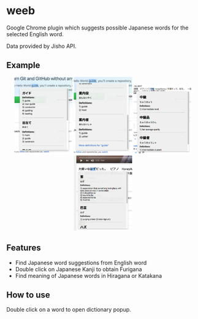 # weeb

Google Chrome plugin which suggests possible Japanese words for the selected English word.

Data provided by Jisho API.

## Example
<p align="center">
    <img src="Screenshots/example1.png" width="30%"/>
    <img src="Screenshots/example2.png" width="30%"/>
    <img src="Screenshots/example3.png" width="30%"/>
    <img src="Screenshots/example4.png" width="30%"/>
</p>

## Features

<ul>
    <li>Find Japanese word suggestions from English word</li>
    <li>Double click on Japanese Kanji to obtain Furigana</li>    
    <li>Find meaning of Japanese words in Hiragana or Katakana</li>
</ul>

## How to use

Double click on a word to open dictionary popup.

